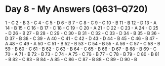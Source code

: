 # Day 8 - My Answers (Q631–Q720)

1 - C
2 - B
3 - C
4 - C
5 - D
6 - B
7 - C
8 - C
9 - C
10 - B
11 - B
12 - D
13 - A
14 - B
15 - C
16 - B
17 - C
18 - C
19 - C
20 - A
21 - C
22 - C
23 - A
24 - C
25 - D
26 - B
27 - B
28 - C
29 - C
30 - B
31 - C
32 - C
33 - D
34 - B
35 - B
36 - D
37 - B
38 - C
39 - A
40 - C
41 - C
42 - D
43 - D
44 - B
45 - C
46 - B
47 - A
48 - C
49 - A
50 - C
51 - B
52 - B
53 - C
54 - B
55 - A
56 - C
57 - C
58 - B
59 - B
60 - C
61 - B
62 - C
63 - B
64 - C
65 - B
66 - D
67 - B
68 - B
69 - C
70 - A
71 - B
72 - B
73 - C
74 - A
75 - C
76 - B
77 - C
78 - B
79 - C
80 - B
81 - B
82 - C
83 - B
84 - A
85 - C
86 - C
87 - B
88 - C
89 - D
90 - B